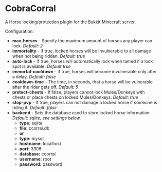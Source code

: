 CobraCorral
===========

A Horse locking/protection plugin for the Bukkit Minecraft server.

Configuration:
* **max-horses** - Specify the maximum amount of horses any player can lock. *Default: 2*
* **immortality** - If true, locked horses will be invulnerable to all damage when not being ridden. *Default: true*
* **auto-lock** - If true, horses will automatically lock when tamed if a lock spot is available. *Default true*
* **immortal-cooldown** - If true, horses will become invulnerable only after a delay. *Default: false*
* **cooldown-time** - The time, in seconds, that a horse will be vulnerable after the rider gets off. *Default: 5*
* **protect-chests** - If false, players cannot lock Mules/Donkeys with chests or place chests on locked Mules/Donkeys. *Default: true*
* **stop-pvp** - If true, players can not damage a locked horse if someone is riding it. *Default: false*
* **backend** - Sets the database used to store locked horse information. *Default: sqlite, see settings below.*
  * **type:** sqlite
  * **file:** ccorral.db
  * **or**
  * **type:** mysql
  * **hostname:** localhost
  * **port:** 3306
  * **database:** ccorral
  * **username:** root
  * **password:** password
